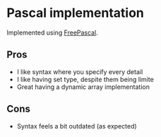 # Pascal implementation
Implemented using [FreePascal](https://www.freepascal.org).

## Pros
- I like syntax where you specify every detail
- I like having set type, despite them being limite
- Great having a dynamic array implementation

## Cons
- Syntax feels a bit outdated (as expected)